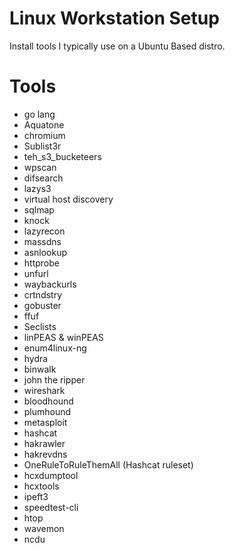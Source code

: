 # Linux Workstation Setup
Install tools I typically use on a Ubuntu Based distro.

# Tools

- go lang
- Aquatone
- chromium
- Sublist3r
- teh_s3_bucketeers
- wpscan
- difsearch
- lazys3
- virtual host discovery
- sqlmap
- knock
- lazyrecon
- massdns
- asnlookup
- httprobe
- unfurl
- waybackurls
- crtndstry
- gobuster
- ffuf
- Seclists
- linPEAS & winPEAS
- enum4linux-ng
- hydra
- binwalk
- john the ripper
- wireshark
- bloodhound
- plumhound
- metasploit
- hashcat
- hakrawler
- hakrevdns
- OneRuleToRuleThemAll (Hashcat ruleset)
- hcxdumptool
- hcxtools
- ipeft3
- speedtest-cli
- htop
- wavemon
- ncdu
